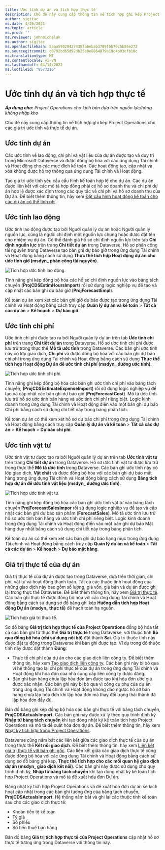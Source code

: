 ```yaml
---
title: Ước tính dự án và tích hợp thực tế
description: Chủ đề này cung cấp thông tin về tích hợp ghi kép Project Operations cho các giá trị ước tính và thực tế dự án.
author: sigitac
ms.date: 4/26/2021
ms.topic: article
ms.prod: ''
ms.reviewer: johnmichalak
ms.author: sigitac
ms.openlocfilehash: 5aaa59020427438fa6ebab3789fbb70c5b86e272
ms.sourcegitcommit: c0792bd65d92db25e0e8864879a19c4b93efb10c
ms.translationtype: MT
ms.contentlocale: vi-VN
ms.lasthandoff: 04/14/2022
ms.locfileid: "8577216"
---
```

# <a name="project-estimates-and-actuals-integration"></a>Ước tính dự án và tích hợp thực tế

_**Áp dụng cho:** Project Operations cho kịch bản dựa trên nguồn lực/hàng không nhập kho_

Chủ đề này cung cấp thông tin về tích hợp ghi kép Project Operations cho các giá trị ước tính và thực tế dự án.

## <a name="project-estimates"></a>Ước tính dự án

Các ước tính về lao động, chi phí và vật liệu của dự án được tạo và duy trì trong Microsoft Dataverse và được đồng bộ hóa với các ứng dụng Tài chính và Hoạt động cho các mục đích kế toán. Các hoạt động tạo, cập nhật và xóa không được hỗ trợ thông qua ứng dụng Tài chính và Hoạt động.

Tạo giá trị ước tính yêu cầu cấu hình kế toán hợp lệ cho dự án. Các dự án được liên kết với các mô tả hợp đồng phải có hồ sơ doanh thu và chi phí dự án hợp lệ được xác định trong các quy tắc về chi phí và hồ sơ doanh thu của Dự án. Để biết thêm thông tin, hãy xem [Đặt cấu hình hoạt động kế toán cho các dự án có thể tính phí](../project-accounting/configure-accounting-billable-projects.md#configure-project-cost-and-revenue-profile-rules).

## <a name="labor-estimates"></a>Ước tính lao động

Ước tính lao động được tạo bởi Người quản lý dự án hoặc Người quản lý nguồn lực, cũng là người chỉ định một nguồn lực chung hoặc được đặt tên cho nhiệm vụ dự án. Có thể đánh giá hồ sơ chỉ định nguồn lực trên tab **Chỉ định nguồn lực** trên trang **Chi tiết dự án** trong Dataverse. Hồ sơ phân công tài nguyên trong Dataverse tạo bản ghi dự báo giờ trong ứng dụng Tài chính và Hoạt động bằng cách sử dụng **Thực thể tích hợp Hoạt động dự án cho ước tính giờ (msdyn\_ phân công tài nguyên)**.

   ![Tích hợp ước tính lao động.](./Media/DW4LaborEstimates.png)

Tính năng ghi kép đồng bộ hóa các hồ sơ chỉ định nguồn lực vào bảng tách chuyển (**ProjCDSEstimHoursImport**) rồi sử dụng logic nghiệp vụ để tạo và cập nhật các bản ghi dự báo giờ (**ProjForecastEmpl**).

Kế toán dự án xem xét các bản ghi giờ dự báo được tạo trong ứng dụng Tài chính và Hoạt động bằng cách truy cập **Quản lý dự án và kế toán** > **Tất cả các dự án** > **Kế hoạch** > **Dự báo giờ**.

## <a name="expense-estimates"></a>Ước tính chi phí

Ước tính chi phí được tạo ra bởi Người quản lý dự án trên tab **Ước tính chi phí** trên trang **Chi tiết dự án** trong Dataverse. Hồ sơ ước tính chi phí được lưu trữ trong thực thể **Mô tả ước tính** trong Dataverse. Các bản ghi ước tính này có lớp giao dịch, **Chi phí** và được đồng bộ hóa với các bản ghi dự báo chi phí trong ứng dụng Tài chính và Hoạt động bằng cách sử dụng **Thực thể tích hợp Hoạt động Dự án để ước tính chi phí (msdyn\_ đường ước tính)**.

   ![Tích hợp ước tính chi phí.](./Media/DW4ExpenseEstimates.png)

Tính năng ghi kép đồng bộ hóa các bản ghi ước tính chi phí vào bảng tách chuyển, **(ProjCDSEstimateExpenseImport)** rồi sử dụng logic nghiệp vụ để tạo và cập nhật các bản ghi dự báo giờ (**ProjForecastCost**). Mô tả ước tính lưu trữ hồ sơ ước tính bán hàng và ước tính chi phí riêng biệt. Logic kinh doanh trong ứng dụng Tài chính và Hoạt động điền vào một bản ghi dự báo Chi phí bằng cách sử dụng chi tiết này trong bảng phân tích.

Kế toán dự án có thể xem xét hồ sơ dự báo chi phí trong ứng dụng Tài chính và Hoạt động bằng cách truy cập **Quản lý dự án và kế toán** > **Tất cả các dự án** > **Kế hoạch** > **Dự báo chi phí**.

## <a name="material-estimates"></a>Ước tính vật tư

Ước tính vật tư được tạo ra bởi Người quản lý dự án trên tab **Ước tính vật tư** trên trang **Chi tiết dự án** trong Dataverse. Hồ sơ ước tính vật tư được lưu trữ trong thực thể **Mô tả ước tính** trong Dataverse. Các bản ghi ước tính này có lớp giao dịch, **Vật chất** và được đồng bộ hóa với các bản ghi dự báo mặt hàng trong ứng dụng Tài chính và Hoạt động bằng cách sử dụng **Bảng tích hợp dự án để ước tính vật liệu (msdyn\_ đường ước tính)**.

   ![Tích hợp ước tính vật tư.](./Media/DW4MaterialEstimates.png)

Tính năng ghi kép đồng bộ hóa các bản ghi ước tính vật tư vào bảng tách chuyển **ProjForecastSalesImpor** rồi sử dụng logic nghiệp vụ để tạo và cập nhật các bản ghi dự báo sản phẩm (**ForecastSales**). Mô tả ước tính lưu trữ hồ sơ ước tính bán hàng và ước tính chi phí riêng biệt. Logic kinh doanh trong ứng dụng Tài chính và Hoạt động điền vào một bản ghi dự báo Mặt hàng duy nhất bằng cách sử dụng chi tiết này trong bảng phân tích.

Kế toán dự án có thể xem xét các bản ghi dự báo hạng mục trong ứng dụng Tài chính và Hoạt động bằng cách truy cập **Quản lý dự án và kế toán** > **Tất cả các dự án** > **Kế hoạch** > **Dự báo mặt hàng**.

## <a name="project-actuals"></a>Giá trị thực tế của dự án

Giá trị thực tế của dự án được tạo trong Dataverse, dựa trên thời gian, chi phí, vật tư và hoạt động thanh toán. Tất cả các thuộc tính hoạt động của những giao dịch này bao gồm số lượng, giá vốn, giá bán và dự án được ghi lại trong thực thể Dataverse. Để biết thêm thông tin, hãy xem [Giá trị thực tế](../actuals/actuals-overview.md). Các bản ghi thực tế được đồng bộ hóa với các ứng dụng Tài chính và Hoạt động bằng cách sử dụng sơ đồ bảng ghi kép **Hướng dẫn tích hợp Hoạt động Dự án (msdyn\_ thực tế)** để hạch toán hạ nguồn.

   ![Tích hợp giá trị thực tế.](./Media/DW4Actuals.png)

Sơ đồ bảng **Giá trị tích hợp thực tế của Project Operations** đồng bộ hóa tất cả các bản ghi từ thực thể **Giá trị thực tế** trong Dataverse, với thuộc tính **Bỏ qua đồng bộ hóa (chỉ sử dụng nội bộ)** đặt thành **Sai**. Giá trị thuộc tính này được đặt tự động trong Dataverse khi bản ghi được tạo. Ví dụ trong đó thuộc tính này được đặt thành **Đúng**:

  - Thực tế chi phí của dự án cho các giao dịch liên công ty. Để biết thêm thông tin, hãy xem [Tạo giao dịch liên công ty](../project-accounting/create-intercompany-transactions.md). Các bản ghi này bị bỏ qua vì hệ thống tạo lại chi phí thực tế của dự án trong ứng dụng Tài chính và Hoạt động khi hóa đơn của nhà cung cấp liên công ty được đăng.
  - Bản ghi bán hàng chưa lập hóa đơn âm được tạo khi hóa đơn ước giá được xác nhận. Các bản ghi này bị bỏ qua vì công cụ phụ của dự án trong ứng dụng Tài chính và Hoạt động không đảo ngược hồ sơ bán hàng chưa lập hóa đơn khi lập hóa đơn mà thay đổi trạng thái thành đã lập hóa đơn đầy đủ.

Bản đồ bảng ghi kép đồng bộ hóa các bản ghi thực tế với bảng tách chuyển, **ProjCDSActualsImport**. Các bản ghi này được xử lý theo quy trình định kỳ **Nhập từ bảng tách chuyển** khi tạo dòng nhật ký kế toán tích hợp Project Operations và mô tả đề xuất hóa đơn dự án. Để biết thêm thông tin, hãy xem [Nhật ký tích hợp trong Project Operations](../project-accounting/project-operations-integration-journal.md).

Dataverse cũng nắm bắt các liên kết giữa các giao dịch thực tế của dự án trong thực thể **Kết nối giao dịch**. Để biết thêm thông tin, hãy xem [Liên kết giá trị thực tế với bản ghi gốc](../actuals/linkingactuals.md). Các liên kết giữa các giao dịch thực tế cũng được đồng bộ hóa với các ứng dụng Tài chính và Hoạt động bằng cách sử dụng sơ đồ bảng ghi kép, **Thực thể tích hợp cho các mối quan hệ giao dịch dự án (msdyn\_ giao dịch kết nối)**. Các bản ghi này được sử dụng cho quy trình định kỳ, **Nhập từ bảng tách chuyển** khi tạo dòng nhật ký kế toán tích hợp Project Operations và mô tả đề xuất hóa đơn Dự án.

Đăng nhật ký tích hợp Project Operations và đề xuất hóa đơn dự án sẽ kích hoạt cập nhật trong các bản ghi tương ứng của bảng tách chuyển, **ProjCDSActualsImport**. Hệ thống nắm bắt và ghi lại các thuộc tính kế toán sau cho các giao dịch thực tế:

- Khoản tiền tệ kế toán
- Tỷ giá
- Số phiếu
- Số tiền thuế bán hàng

Bản đồ bảng **Giá trị tích hợp thực tế của Project Operations** cập nhật hồ sơ thực tế tương ứng trong Dataverse với thông tin này.
